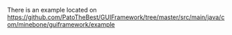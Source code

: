There is an example located on https://github.com/PatoTheBest/GUIFramework/tree/master/src/main/java/com/minebone/guiframework/example